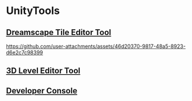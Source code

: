 # UnityTools

## [Dreamscape Tile Editor Tool](https://github.com/getmikyled/UnityTools/tree/main/Assets/_Tools/Dreamscapes%20Tile%20Editor#dreamscape-tile-editor-tool)
https://github.com/user-attachments/assets/46d20370-9817-48a5-8923-d6e2c7c98399



## [3D Level Editor Tool](https://github.com/getmikyled/TechArt_Projects/tree/main/Tools/Assets/_Tools/LevelEditor)

## [Developer Console](https://github.com/getmikyled/TechArt_Projects/tree/main/Tools/Assets/_Tools/DeveloperConsole_InGame)
